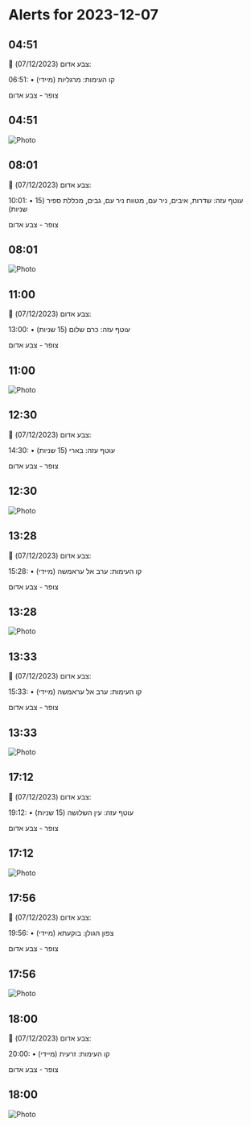# Alerts for 2023-12-07

## 04:51

🔴 צבע אדום (07/12/2023):

06:51:
• קו העימות: מרגליות (מיידי)

צופר - צבע אדום

## 04:51

![Photo](images/18005.jpg)

## 08:01

🔴 צבע אדום (07/12/2023):

10:01:
• עוטף עזה: שדרות, איבים, ניר עם, מטווח ניר עם, גבים, מכללת ספיר (15 שניות)

צופר - צבע אדום

## 08:01

![Photo](images/18009.jpg)

## 11:00

🔴 צבע אדום (07/12/2023):

13:00:
• עוטף עזה: כרם שלום (15 שניות)

צופר - צבע אדום

## 11:00

![Photo](images/18011.jpg)

## 12:30

🔴 צבע אדום (07/12/2023):

14:30:
• עוטף עזה: בארי (15 שניות)

צופר - צבע אדום

## 12:30

![Photo](images/18013.jpg)

## 13:28

🔴 צבע אדום (07/12/2023):

15:28:
• קו העימות: ערב אל עראמשה (מיידי)

צופר - צבע אדום

## 13:28

![Photo](images/18015.jpg)

## 13:33

🔴 צבע אדום (07/12/2023):

15:33:
• קו העימות: ערב אל עראמשה (מיידי)

צופר - צבע אדום

## 13:33

![Photo](images/18017.jpg)

## 17:12

🔴 צבע אדום (07/12/2023):

19:12:
• עוטף עזה: עין השלושה (15 שניות)

צופר - צבע אדום

## 17:12

![Photo](images/18019.jpg)

## 17:56

🔴 צבע אדום (07/12/2023):

19:56:
• צפון הגולן: בוקעתא (מיידי)

צופר - צבע אדום

## 17:56

![Photo](images/18021.jpg)

## 18:00

🔴 צבע אדום (07/12/2023):

20:00:
• קו העימות: זרעית (מיידי)

צופר - צבע אדום

## 18:00

![Photo](images/18023.jpg)


